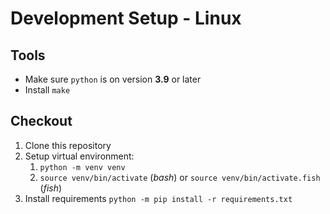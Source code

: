# Development Setup - Linux

## Tools

* Make sure `python` is on version **3.9** or later
* Install `make`

## Checkout

1. Clone this repository
1. Setup virtual environment:
    1. `python -m venv venv`
    1. `source venv/bin/activate` (*bash*) or `source venv/bin/activate.fish` (*fish*)
1. Install requirements `python -m pip install -r requirements.txt`
